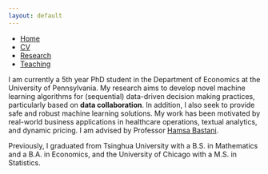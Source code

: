 ```yaml
---
layout: default
---
```


<ul class='menu'>
<li><a href="./">Home</a></li>
<li><a href="./CV.pdf">CV</a></li>
<li><a href="./research.html">Research</a></li>
<li><a href="./teaching.html">Teaching</a></li>
</ul>

<p>I am currently a 5th year PhD student in the Department of Economics at the University of Pennsylvania. My research aims to develop novel machine learning algorithms for (sequential) data-driven decision making practices, particularly based on <b>data collaboration</b>. In addition, I also seek to provide safe and robust machine learning solutions. My work has been motivated by real-world business applications in healthcare operations, textual analytics, and dynamic pricing. I am advised by Professor <a href="https://hamsabastani.github.io"> Hamsa Bastani</a>. </p>

<p>Previously, I graduated from Tsinghua University with a B.S. in Mathematics and a B.A. in Economics, and the University of Chicago with a M.S. in Statistics. </p>